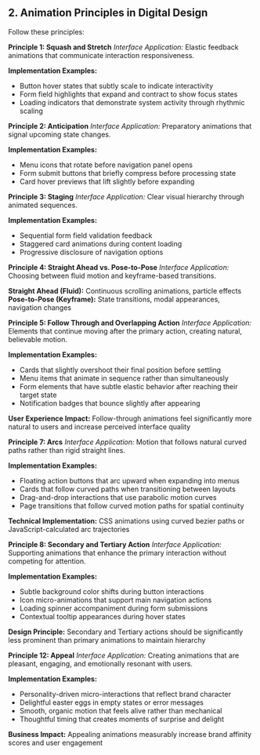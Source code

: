 ## 2. Animation Principles in Digital Design

Follow these principles:

**Principle 1: Squash and Stretch**
*Interface Application:* Elastic feedback animations that communicate interaction responsiveness.

**Implementation Examples:**
- Button hover states that subtly scale to indicate interactivity
- Form field highlights that expand and contract to show focus states
- Loading indicators that demonstrate system activity through rhythmic scaling

**Principle 2: Anticipation**
*Interface Application:* Preparatory animations that signal upcoming state changes.

**Implementation Examples:**
- Menu icons that rotate before navigation panel opens
- Form submit buttons that briefly compress before processing state
- Card hover previews that lift slightly before expanding

**Principle 3: Staging**
*Interface Application:* Clear visual hierarchy through animated sequences.

**Implementation Examples:**
- Sequential form field validation feedback
- Staggered card animations during content loading
- Progressive disclosure of navigation options

**Principle 4: Straight Ahead vs. Pose-to-Pose**
*Interface Application:* Choosing between fluid motion and keyframe-based transitions.

**Straight Ahead (Fluid):** Continuous scrolling animations, particle effects
**Pose-to-Pose (Keyframe):** State transitions, modal appearances, navigation changes

**Principle 5: Follow Through and Overlapping Action**
*Interface Application:* Elements that continue moving after the primary action, creating natural, believable motion.

**Implementation Examples:**
- Cards that slightly overshoot their final position before settling
- Menu items that animate in sequence rather than simultaneously
- Form elements that have subtle elastic behavior after reaching their target state
- Notification badges that bounce slightly after appearing

**User Experience Impact:** Follow-through animations feel significantly more natural to users and increase perceived interface quality

**Principle 7: Arcs**
*Interface Application:* Motion that follows natural curved paths rather than rigid straight lines.

**Implementation Examples:**
- Floating action buttons that arc upward when expanding into menus
- Cards that follow curved paths when transitioning between layouts
- Drag-and-drop interactions that use parabolic motion curves
- Page transitions that follow curved motion paths for spatial continuity

**Technical Implementation:** CSS animations using curved bezier paths or JavaScript-calculated arc trajectories

**Principle 8: Secondary and Tertiary Action**
*Interface Application:* Supporting animations that enhance the primary interaction without competing for attention.

**Implementation Examples:**
- Subtle background color shifts during button interactions
- Icon micro-animations that support main navigation actions
- Loading spinner accompaniment during form submissions
- Contextual tooltip appearances during hover states

**Design Principle:** Secondary and Tertiary actions should be significantly less prominent than primary animations to maintain hierarchy

**Principle 12: Appeal**
*Interface Application:* Creating animations that are pleasant, engaging, and emotionally resonant with users.

**Implementation Examples:**
- Personality-driven micro-interactions that reflect brand character
- Delightful easter eggs in empty states or error messages
- Smooth, organic motion that feels alive rather than mechanical
- Thoughtful timing that creates moments of surprise and delight

**Business Impact:** Appealing animations measurably increase brand affinity scores and user engagement
